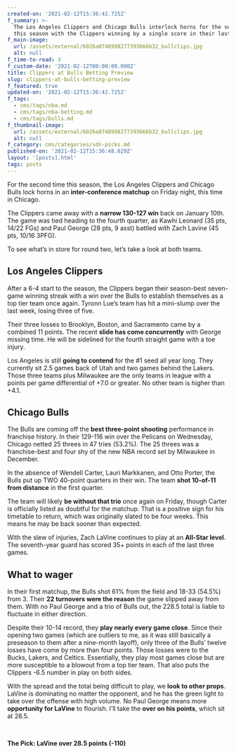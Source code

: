 ```yaml
---
created-on: '2021-02-12T15:36:42.725Z'
f_summary: >-
  The Los Angeles Clippers and Chicago Bulls interlock horns for the second time
  this season with the Clippers winning by a single score in their last meeting.
f_main-image:
  url: /assets/external/6026a0748998277393666b32_bullclips.jpg
  alt: null
f_time-to-read: 3
f_custom-date: '2021-02-12T00:00:00.000Z'
title: Clippers at Bulls Betting Preview
slug: clippers-at-bulls-betting-preview
f_featured: true
updated-on: '2021-02-12T15:36:42.725Z'
f_tags:
  - cms/tags/nba.md
  - cms/tags/nba-betting.md
  - cms/tags/bulls.md
f_thumbnail-image:
  url: /assets/external/6026a0748998277393666b32_bullclips.jpg
  alt: null
f_category: cms/categories/sdn-picks.md
published-on: '2021-02-12T15:36:48.029Z'
layout: '[posts].html'
tags: posts
---
```


For the second time this season, the Los Angeles Clippers and Chicago Bulls lock horns in an **inter-conference matchup** on Friday night, this time in Chicago.

The Clippers came away with a **narrow 130-127 win** back on January 10th. The game was tied heading to the fourth quarter, as Kawhi Leonard (35 pts, 14/22 FGs) and Paul George (28 pts, 9 asst) battled with Zach Lavine (45 pts, 10/16 3PFG).

To see what’s in store for round two, let’s take a look at both teams.

Los Angeles Clippers
--------------------

After a 6-4 start to the season, the Clippers began their season-best seven-game winning streak with a win over the Bulls to establish themselves as a top tier team once again. Tyronn Lue’s team has hit a mini-slump over the last week, losing three of five.

Their three losses to Brooklyn, Boston, and Sacramento came by a combined 11 points. The recent **slide has come concurrently** with George missing time. He will be sidelined for the fourth straight game with a toe injury.

Los Angeles is still **going to contend** for the #1 seed all year long. They currently sit 2.5 games back of Utah and two games behind the Lakers. Those three teams plus Milwaukee are the only teams in league with a points per game differential of +7.0 or greater. No other team is higher than +4.1.

Chicago Bulls
-------------

The Bulls are coming off the **best three-point shooting** performance in franchise history. In their 129-116 win over the Pelicans on Wednesday, Chicago netted 25 threes in 47 tries (53.2%). The 25 threes was a franchise-best and four shy of the new NBA record set by Milwaukee in December.

In the absence of Wendell Carter, Lauri Markkanen, and Otto Porter, the Bulls put up TWO 40-point quarters in their win. The team **shot 10-of-11 from distance** in the first quarter.

The team will likely **be without that trio** once again on Friday, though Carter is officially listed as doubtful for the matchup. That is a positive sign for his timetable to return, which was originally slated to be four weeks. This means he may be back sooner than expected.

With the slew of injuries, Zach LaVine continues to play at an **All-Star level**. The seventh-year guard has scored 35+ points in each of the last three games.

What to wager
-------------

In their first matchup, the Bulls shot 61% from the field and 18-33 (54.5%) from 3. Their **22 turnovers were the reason** the game slipped away from them. With no Paul George and a trio of Bulls out, the 228.5 total is liable to fluctuate in either direction.

Despite their 10-14 record, they **play nearly every game close**. Since their opening two games (which are outliers to me, as it was still basically a preseason to them after a nine-month layoff), only three of the Bulls’ twelve losses have come by more than four points. Those losses were to the Bucks, Lakers, and Celtics. Essentially, they play most games close but are more susceptible to a blowout from a top tier team. That also puts the Clippers -6.5 number in play on both sides.

With the spread and the total being difficult to play, we **look to other props**. LaVine is dominating no matter the opponent, and he has the green light to take over the offense with high volume. No Paul George means more **opportunity for LaVine** to flourish. I’ll take the **over on his points**, which sit at 28.5.

‍

**The Pick: LaVine over 28.5 points (-110)**

‍
